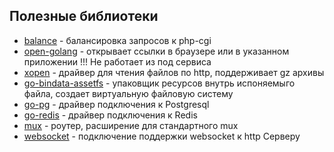 ## Полезные библиотеки

- [balance](https://github.com/darkhelmet/balance) - балансировка запросов к php-cgi
- [open-golang](https://github.com/skratchdot/open-golang) - открывает ссылки в браузере или  в указанном приложении !!! Не работает из под сервиса
- [xopen](https://github.com/brentp/xopen) - драйвер для чтения файлов по http, поддерживает gz архивы
- [go-bindata-assetfs](https://github.com/elazarl/go-bindata-assetfs) - упаковщик ресурсов внутрь испоняемыго файла, создает виртуальную файловую систему
- [go-pg](https://github.com/go-pg/sharding) - драйвер подключения к Postgresql
- [go-redis](https://godoc.org/github.com/go-redis/redis) - драйвер подключения к Redis
- [mux](https://github.com/gorilla/mux) - роутер, расширение для стандартного mux
- [websocket](https://github.com/gorilla/websocket) - подключение поддержки websocket к http Серверу


